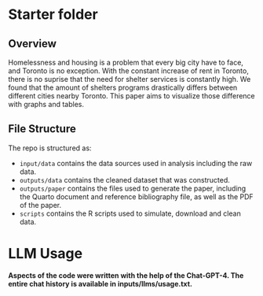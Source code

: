 # Starter folder

## Overview

Homelessness and housing is a problem that every big city have to face, and Toronto is no exception. With the constant increase of rent in Toronto, there is no suprise that the need for shelter services is constantly high. We found that the amount of shelters programs drastically differs between different cities nearby Toronto. This paper aims to visualize those difference with graphs and tables.

## File Structure

The repo is structured as:

-   `input/data` contains the data sources used in analysis including the raw data.
-   `outputs/data` contains the cleaned dataset that was constructed.
-   `outputs/paper` contains the files used to generate the paper, including the Quarto document and reference bibliography file, as well as the PDF of the paper. 
-   `scripts` contains the R scripts used to simulate, download and clean data.

# LLM Usage

**Aspects of the code were written with the help of the Chat-GPT-4. The entire chat history is available in inputs/llms/usage.txt.**